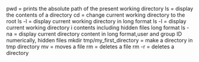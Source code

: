 pwd = prints the absolute path of the present working directory
ls = display the contents of a directory
cd = change current working directory to the root
ls -l = display current working directory in long format
ls -l = display current working directory i contents including hidden files long format
ls - na = display current directory content in long format,user and group ID numerically, hidden files
mkdir tmp/my_first_directory = make a directory in tmp directory
mv = moves a file
rm = deletes a file
rm -r = deletes a directory
